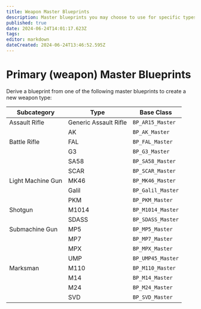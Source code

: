 ```yaml
---
title: Weapon Master Blueprints
description: Master blueprints you may choose to use for specific types of weapon mods
published: true
date: 2024-06-24T14:01:17.623Z
tags: 
editor: markdown
dateCreated: 2024-06-24T13:46:52.595Z
---
```


# Primary (weapon) Master Blueprints

Derive a blueprint from one of the following master blueprints to create a new weapon type:

| Subcategory | Type | Base Class |
| --- | --- | --- |
| Assault Rifle | Generic Assault Rifle | `BP_AR15_Master` |
| | AK | `BP_AK_Master` |
| Battle Rifle | FAL | `BP_FAL_Master` |
| | G3 | `BP_G3_Master` |
| | SA58 | `BP_SA58_Master` |
| | SCAR | `BP_SCAR_Master` |
| Light Machine Gun | MK46 | `BP_MK46_Master` |
| | Galil | `BP_Galil_Master` |
| | PKM | `BP_PKM_Master` |
| Shotgun | M1014 | `BP_M1014_Master` |
| | SDASS | `BP_SDASS_Master` |
| Submachine Gun | MP5 | `BP_MP5_Master` |
| | MP7 | `BP_MP7_Master` |
| | MPX | `BP_MPX_Master` |
| | UMP | `BP_UMP45_Master` |
| Marksman | M110 | `BP_M110_Master` |
| | M14 | `BP_M14_Master` |
| | M24 | `BP_M24_Master` |
| | SVD | `BP_SVD_Master` |

